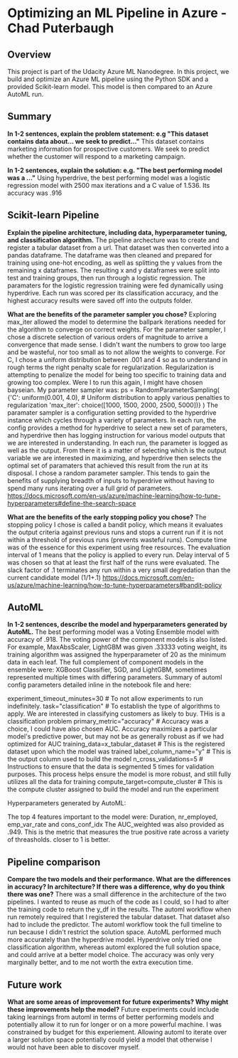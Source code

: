 # Optimizing an ML Pipeline in Azure - Chad Puterbaugh

## Overview
This project is part of the Udacity Azure ML Nanodegree.
In this project, we build and optimize an Azure ML pipeline using the Python SDK and a provided Scikit-learn model.
This model is then compared to an Azure AutoML run.

## Summary
**In 1-2 sentences, explain the problem statement: e.g "This dataset contains data about... we seek to predict..."**
This dataset contains marketing information for prospective customers. We seek to predict whether the customer will respond to a marketing campaign.

**In 1-2 sentences, explain the solution: e.g. "The best performing model was a ..."**
Using hyperdrive, the best performing model was a logistic regression model with 2500 max iterations and a C value of 1.536. Its accuracy was .916

## Scikit-learn Pipeline
**Explain the pipeline architecture, including data, hyperparameter tuning, and classification algorithm.**
The pipeline archecture was to create and register a tabular dataset from a url. That dataset was then converted into a pandas dataframe. The dataframe was then cleaned and prepared for training using one-hot encoding, as well as splitting the y values from the remaining x dataframes. The resulting x and y dataframes were split into test and training groups, then run through a logistic regression. The paramaters for the logistic regression training were fed dynamically using hyperdrive. Each run was scored per its classification accuracy, and the highest accuracy results were saved off into the outputs folder. 

**What are the benefits of the parameter sampler you chose?**
Exploring max_iter allowed the model to determine the ballpark iterations needed for the algorithm to converge on correct weights. For the parameter sampler, I chose a discrete selection of various orders of magnitude to arrive a convergence that made sense. I didn't want the numbers to grow too large and be wasteful, nor too small as to not allow the weights to converge. For C, I chose a uniform distribution between .001 and 4 so as to understand in rough terms the right penalty scale for regularization. Regularization is attempting to penalize the model for being too specific to training data and growing too complex. Were I to run this again, I might have chosen bayseian. My parameter sampler was:
ps = RandomParameterSampling(
    {'C': uniform(0.001, 4.0), # Uniform distribution to apply various penalties to regularization
    'max_iter': choice([1000, 1500, 2000, 2500, 5000])}
)
The paramater sampler is a configuration setting provided to the hyperdrive instance which cycles through a variety of parameters. In each run, the config provides a method for hyperdrive to select a new set of parameters, and hyperdrive then has logging instruction for various model outputs that we are interested in understanding. In each run, the parameter is logged as well as the output. From there it is a matter of selecting which is the output variable we are interested in maximizing, and hyperdrive then selects the optimal set of paramaters that achieved this result from the run at its disposal. I chose a random parameter sampler. This tends to gain the benefits of supplying breadth of inputs to hyperdrive without having to spend many runs iterating over a full grid of parameters. 
https://docs.microsoft.com/en-us/azure/machine-learning/how-to-tune-hyperparameters#define-the-search-space

**What are the benefits of the early stopping policy you chose?**
The stopping policy I chose is called a bandit policy, which means it evaluates the output criteria against previous runs and stops a current run if it is not within a threshold of previous runs (prevents wasteful runs). Compute time was of the essence for this experiment using free resources. The evaluation interval of 1 means that the policy is applied to every run. Delay interval of 5 was chosen so that at least the first half of the runs were evaluated. The slack factor of .1 terminates any run within a very small degredation than the current candidate model (1/1+.1) 
https://docs.microsoft.com/en-us/azure/machine-learning/how-to-tune-hyperparameters#bandit-policy

## AutoML
**In 1-2 sentences, describe the model and hyperparameters generated by AutoML.**
The best performing model was a Voting Ensemble model with accuracy of .918. The voting power of the component models is also listed. For example, MaxAbsScaler, LightGBM was given .33333 voting weight, its training algorithm was assigned the hyperparameter of 20 as the minimum data in each leaf. The full complement of component models in the ensemble were: XGBoost Classifier, SGD, and LightGBM, sometimes represented multiple times with differing parameters. Summary of automl config parameters detailed inline in the notebook file and here: 

experiment_timeout_minutes=30 # To not allow experiments to run indefinitely. 
task="classification" # To establish the type of algorithms to apply. We are interested in classifying customers as likely to buy. THis is a classification problem
primary_metric="accuracy" # Accuracy was a choice, I could have also chosen AUC. Accuracy maximizes a particular model's predictive power, but may not be as generally robust as if we had optimized for AUC
training_data=x_tabular_dataset # This is the registered dataset upon which the model was trained
label_column_name="y" # This is the output column used to build the model
n_cross_validations=5 # Instructions to ensure that the data is segmented 5 times for validation purposes. This process helps ensure the model is more robust, and still fully utilizes all the data for training
compute_target=compute_cluster # This is the compute cluster assigned to build the model and run the experiment

Hyperparameters generated by AutoML:

The top 4 features important to the model were: Duration, nr_employed, emp_var_rate and cons_conf_idx
The AUC_weighted was also provided as .949. This is the metric that measures the true positive rate across a variety of threasholds. closer to 1 is better. 



## Pipeline comparison
**Compare the two models and their performance. What are the differences in accuracy? In architecture? If there was a difference, why do you think there was one?**
There was a small difference in the architecture of the two pipelines. I wanted to reuse as much of the code as I could, so I had to alter the training code to return the y_df in the results. The automl workflow when run remotely required that I registered the tabular dataset. That dataset also had to include the predictor. The automl workflow took the full timeline to run because I didn't restrict the solution space. AutoML performed much more accurately than the hyperdrive model. Hyperdrive only tried one classification algorithm, whereas automl explored the full solution space, and could arrive at a better model choice. The accuracy was only very marginally better, and to me not worth the extra execution time. 

## Future work
**What are some areas of improvement for future experiments? Why might these improvements help the model?**
Future experiments could include taking learnings from automl in terms of better performing models and potentially allow it to run for longer or on a more powerful machine. I was constrained by budget for this experiement. Allowing automl to iterate over a larger solution space potentially could yield a model that otherwise I would not have been able to discover myself. 
